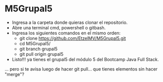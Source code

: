 # M5Grupal5

- Ingresa a la carpeta donde quieras clonar el repositorio.
- Abre una terminal cmd, powershell o gitbash.
- Ingresa los siguientes comandos en el mismo orden:
	- git clone https://github.com/EtzelMV/M5Grupal5.git
    - cd M5Grupal5/
    - git branch grupal5
    - git pull origin grupal5
- Listo!!! ya tienes el grupal5 del módulo 5 del Bootcamp Java Full Stack.



... pero si te avisa luego de hacer git pull... que tienes elementos sin hacer "merge"?
